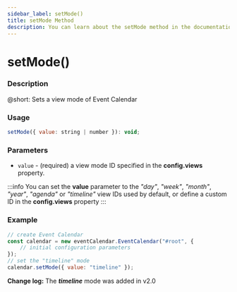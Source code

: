 ```yaml
---
sidebar_label: setMode()
title: setMode Method
description: You can learn about the setMode method in the documentation of the DHTMLX JavaScript Event Calendar library. Browse developer guides and API reference, try out code examples and live demos, and download a free 30-day evaluation version of DHTMLX Event Calendar.
---
```


# setMode()

### Description

@short: Sets a view mode of Event Calendar

### Usage

~~~jsx {}
setMode({ value: string | number }): void;
~~~

### Parameters

- `value` - (required) a view mode ID specified in the **config.views** property.

:::info
You can set the **value** parameter to the *"day"*, *"week"*, *"month"*, *"year"*, *"agenda"* or *"timeline"* view IDs used by default, or define a custom ID in the **config.views** property
:::

### Example

~~~jsx {6}
// create Event Calendar
const calendar = new eventCalendar.EventCalendar("#root", {
    // initial configuration parameters
});
// set the "timeline" mode
calendar.setMode({ value: "timeline" });
~~~

**Change log:** The ***timeline*** mode was added in v2.0